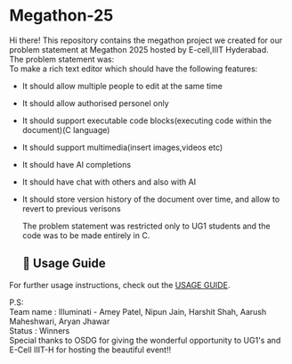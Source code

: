 # Megathon-25
  Hi there! This repository contains the megathon project we created for our problem statement at Megathon 2025 hosted by E-cell,IIIT Hyderabad.  
  The problem statement was:  
  To make a rich text editor which should have the following features:  
- It should allow multiple people to edit at the same time
- It should allow authorised personel only
- It should support executable code blocks(executing code within the document)(C language)
- It should support multimedia(insert images,videos etc)
- It should have AI completions
- It should have chat with others and also with AI
- It should store version history of the document over time, and allow to revert to previous verisons

  The problem statement was restricted only to UG1 students and the code was to be made entirely in C.

  ## 📘 Usage Guide

 For further usage instructions, check out the [USAGE GUIDE](./USAGE%20GUIDE.md).
  
 P.S:  
      Team name : Illuminati  - Amey Patel, Nipun Jain, Harshit Shah, Aarush Maheshwari, Aryan Jhawar  
        Status  : Winners  
      Special thanks to OSDG for giving the wonderful opportunity to UG1's and E-Cell IIIT-H for hosting the beautiful event!!
